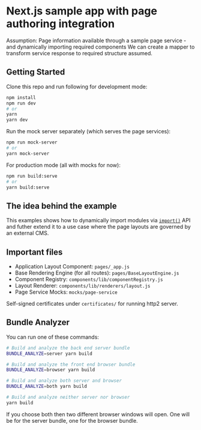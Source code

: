 # Next.js sample app with page authoring integration

Assumption: Page information available through a sample page service - and dynamically importing required components
We can create a mapper to transform service response to required structure assumed.

## Getting Started

Clone this repo and run following for development mode:

```bash
npm install
npm run dev
# or
yarn
yarn dev
```

Run the mock server separately (which serves the page services):

```bash
npm run mock-server
# or
yarn mock-server
```

For production mode (all with mocks for now):

```bash
npm run build:serve
# or
yarn build:serve
```

## The idea behind the example

This examples shows how to dynamically import modules via [`import()`](https://github.com/tc39/proposal-dynamic-import) API and futher extend it to a use case where the page layouts are governed by an external CMS.

## Important files

- Application Layout Component: `pages/_app.js`
- Base Rendering Engine (for all routes): `pages/BaseLayoutEngine.js`
- Component Registry: `components/lib/componentRegistry.js`
- Layout Renderer: `components/lib/renderers/layout.js`
- Page Service Mocks: `mocks/page-service`

Self-signed certificates under `certificates/` for running http2 server.

## Bundle Analyzer

You can run one of these commands:

```bash
# Build and analyze the back end server bundle
BUNDLE_ANALYZE=server yarn build

# Build and analyze the front end browser bundle
BUNDLE_ANALYZE=browser yarn build

# Build and analyze both server and browser
BUNDLE_ANALYZE=both yarn build

# Build and analyze neither server nor browser
yarn build
```

If you choose both then two different browser windows will open. One will be for the server bundle, one for the browser bundle.
